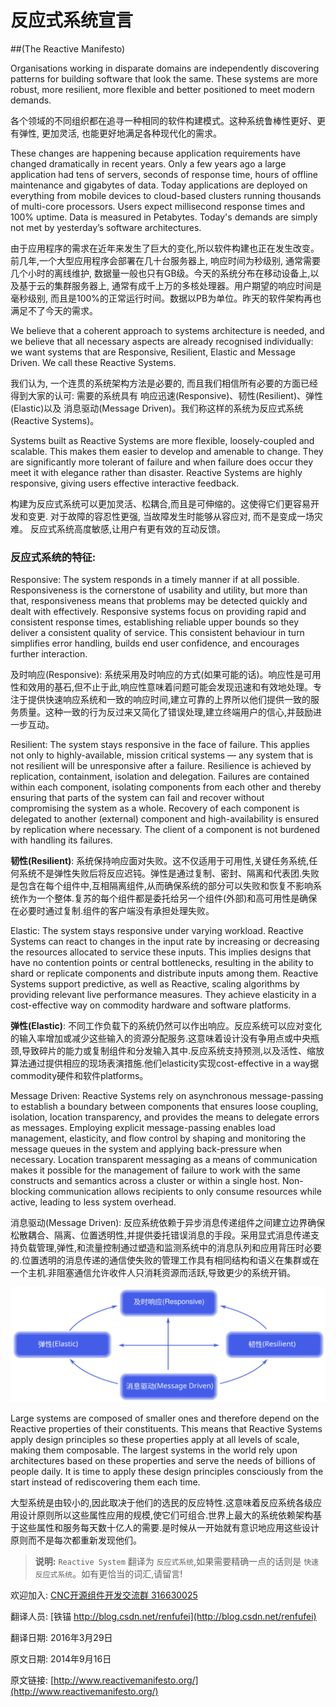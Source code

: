 # 反应式系统宣言

##(The Reactive Manifesto)


Organisations working in disparate domains are independently discovering patterns for building software that look the same. These systems are more robust, more resilient, more flexible and better positioned to meet modern demands.

各个领域的不同组织都在追寻一种相同的软件构建模式。这种系统鲁棒性更好、更有弹性, 更加灵活, 也能更好地满足各种现代化的需求。


These changes are happening because application requirements have changed dramatically in recent years. Only a few years ago a large application had tens of servers, seconds of response time, hours of offline maintenance and gigabytes of data. Today applications are deployed on everything from mobile devices to cloud-based clusters running thousands of multi-core processors. Users expect millisecond response times and 100% uptime. Data is measured in Petabytes. Today's demands are simply not met by yesterday’s software architectures.


由于应用程序的需求在近年来发生了巨大的变化,所以软件构建也正在发生改变。前几年,一个大型应用程序会部署在几十台服务器上, 响应时间为秒级别, 通常需要几个小时的离线维护, 数据量一般也只有GB级。今天的系统分布在移动设备上,以及基于云的集群服务器上, 通常有成千上万的多核处理器。用户期望的响应时间是毫秒级别, 而且是100%的正常运行时间。数据以PB为单位。昨天的软件架构再也满足不了今天的需求。



We believe that a coherent approach to systems architecture is needed, and we believe that all necessary aspects are already recognised individually: we want systems that are Responsive, Resilient, Elastic and Message Driven. We call these Reactive Systems.


我们认为, 一个连贯的系统架构方法是必要的, 而且我们相信所有必要的方面已经得到大家的认可: 需要的系统具有 响应迅速(Responsive)、韧性(Resilient)、弹性(Elastic)以及 消息驱动(Message Driven)。我们称这样的系统为反应式系统(Reactive Systems)。



Systems built as Reactive Systems are more flexible, loosely-coupled and scalable. This makes them easier to develop and amenable to change. They are significantly more tolerant of failure and when failure does occur they meet it with elegance rather than disaster. Reactive Systems are highly responsive, giving users effective interactive feedback.

构建为反应式系统可以更加灵活、松耦合,而且是可伸缩的。这使得它们更容易开发和变更. 对于故障的容忍性更强, 当故障发生时能够从容应对, 而不是变成一场灾难。 反应式系统高度敏感,让用户有更有效的互动反馈。


### 反应式系统的特征:


Responsive: The system responds in a timely manner if at all possible. Responsiveness is the cornerstone of usability and utility, but more than that, responsiveness means that problems may be detected quickly and dealt with effectively. Responsive systems focus on providing rapid and consistent response times, establishing reliable upper bounds so they deliver a consistent quality of service. This consistent behaviour in turn simplifies error handling, builds end user confidence, and encourages further interaction.

及时响应(Responsive): 系统采用及时响应的方式(如果可能的话)。响应性是可用性和效用的基石,但不止于此,响应性意味着问题可能会发现迅速和有效地处理。专注于提供快速响应系统和一致的响应时间,建立可靠的上界所以他们提供一致的服务质量。这种一致的行为反过来又简化了错误处理,建立终端用户的信心,并鼓励进一步互动。


Resilient: The system stays responsive in the face of failure. This applies not only to highly-available, mission critical systems — any system that is not resilient will be unresponsive after a failure. Resilience is achieved by replication, containment, isolation and delegation. Failures are contained within each component, isolating components from each other and thereby ensuring that parts of the system can fail and recover without compromising the system as a whole. Recovery of each component is delegated to another (external) component and high-availability is ensured by replication where necessary. The client of a component is not burdened with handling its failures.

**韧性(Resilient)**: 系统保持响应面对失败。这不仅适用于可用性,关键任务系统,任何系统不是弹性失败后将反应迟钝。弹性是通过复制、密封、隔离和代表团.失败是包含在每个组件中,互相隔离组件,从而确保系统的部分可以失败和恢复不影响系统作为一个整体.复苏的每个组件都是委托给另一个组件(外部)和高可用性是确保在必要时通过复制.组件的客户端没有承担处理失败。


Elastic: The system stays responsive under varying workload. Reactive Systems can react to changes in the input rate by increasing or decreasing the resources allocated to service these inputs. This implies designs that have no contention points or central bottlenecks, resulting in the ability to shard or replicate components and distribute inputs among them. Reactive Systems support predictive, as well as Reactive, scaling algorithms by providing relevant live performance measures. They achieve elasticity in a cost-effective way on commodity hardware and software platforms.

**弹性(Elastic)**: 不同工作负载下的系统仍然可以作出响应。反应系统可以应对变化的输入率增加或减少这些输入的资源分配服务.这意味着设计没有争用点或中央瓶颈,导致碎片的能力或复制组件和分发输入其中.反应系统支持预测,以及活性、缩放算法通过提供相应的现场表演措施.他们elasticity实现cost-effective in a way据commodity硬件和软件platforms。


Message Driven: Reactive Systems rely on asynchronous message-passing to establish a boundary between components that ensures loose coupling, isolation, location transparency, and provides the means to delegate errors as messages. Employing explicit message-passing enables load management, elasticity, and flow control by shaping and monitoring the message queues in the system and applying back-pressure when necessary. Location transparent messaging as a means of communication makes it possible for the management of failure to work with the same constructs and semantics across a cluster or within a single host. Non-blocking communication allows recipients to only consume resources while active, leading to less system overhead.

消息驱动(Message Driven): 反应系统依赖于异步消息传递组件之间建立边界确保松散耦合、隔离、位置透明性,并提供委托错误消息的手段。采用显式消息传递支持负载管理,弹性,和流量控制通过塑造和监测系统中的消息队列和应用背压时必要的.位置透明的消息传递的通信使失败的管理工作具有相同结构和语义在集群或在一个主机.非阻塞通信允许收件人只消耗资源而活跃,导致更少的系统开销。


<img src="01_reactive-traits.svg" style="width: 600px;">




Large systems are composed of smaller ones and therefore depend on the Reactive properties of their constituents. This means that Reactive Systems apply design principles so these properties apply at all levels of scale, making them composable. The largest systems in the world rely upon architectures based on these properties and serve the needs of billions of people daily. It is time to apply these design principles consciously from the start instead of rediscovering them each time.

大型系统是由较小的,因此取决于他们的选民的反应特性.这意味着反应系统各级应用设计原则所以这些属性应用的规模,使它们可组合.世界上最大的系统依赖架构基于这些属性和服务每天数十亿人的需要.是时候从一开始就有意识地应用这些设计原则而不是每次都重新发现他们。


> **说明:** `Reactive System` 翻译为 `反应式系统`,如果需要精确一点的话则是 `快速反应式系统`。如有更恰当的词汇,请留言!


欢迎加入: [CNC开源组件开发交流群 316630025](http://jq.qq.com/?_wv=1027&k=Z4v6kn)


翻译人员: [铁锚 http://blog.csdn.net/renfufei](http://blog.csdn.net/renfufei)


翻译日期: 2016年3月29日

原文日期: 2014年9月16日

原文链接: [http://www.reactivemanifesto.org/](http://www.reactivemanifesto.org/)





